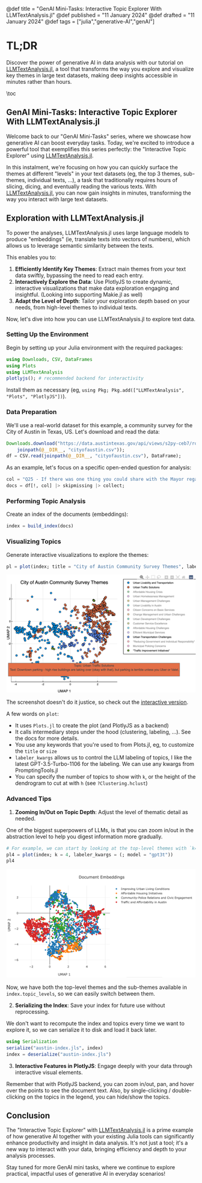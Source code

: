 @def title = "GenAI Mini-Tasks: Interactive Topic Explorer With LLMTextAnalysis.jl"
@def published = "11 January 2024"
@def drafted = "11 January 2024"
@def tags = ["julia","generative-AI","genAI"]

# TL;DR
Discover the power of generative AI in data analysis with our tutorial on [LLMTextAnalysis.jl](https://github.com/svilupp/LLMTextAnalysis.jl), a tool that transforms the way you explore and visualize key themes in large text datasets, making deep insights accessible in minutes rather than hours.

\toc 

## GenAI Mini-Tasks: Interactive Topic Explorer With LLMTextAnalysis.jl

Welcome back to our "GenAI Mini-Tasks" series, where we showcase how generative AI can boost everyday tasks. Today, we're excited to introduce a powerful tool that exemplifies this series perfectly: the "Interactive Topic Explorer" using [LLMTextAnalysis.jl](https://github.com/svilupp/LLMTextAnalysis.jl).

In this instalment, we're focusing on how you can quickly surface the themes at different "levels" in your text datasets (eg, the top 3 themes, sub-themes, individual texts, ...), a task that traditionally requires hours of slicing, dicing, and eventually reading the various texts. With [LLMTextAnalysis.jl](https://github.com/svilupp/LLMTextAnalysis.jl), you can now gain insights in minutes, transforming the way you interact with large text datasets.

## Exploration with LLMTextAnalysis.jl

To power the analyses, LLMTextAnalysis.jl uses large language models to produce "embeddings" (ie, translate texts into vectors of numbers), which allows us to leverage semantic similarity between the texts. 
 
This enables you to:

1. **Efficiently Identify Key Themes**: Extract main themes from your text data swiftly, bypassing the need to read each entry.
2. **Interactively Explore the Data**: Use PlotlyJS to create dynamic, interactive visualizations that make data exploration engaging and insightful. (Looking into supporting Makie.jl as well)
3. **Adapt the Level of Depth**: Tailor your exploration depth based on your needs, from high-level themes to individual texts.

Now, let's dive into how you can use LLMTextAnalysis.jl to explore text data.

### Setting Up the Environment

Begin by setting up your Julia environment with the required packages:

```julia
using Downloads, CSV, DataFrames
using Plots
using LLMTextAnalysis
plotlyjs(); # recommended backend for interactivity
```

Install them as necessary (eg, `using Pkg; Pkg.add(["LLMTextAnalysis", "Plots", "PlotlyJS"])`).

### Data Preparation

We'll use a real-world dataset for this example, a community survey for the City of Austin in Texas, US. 
Let's download and read the data:

```julia
Downloads.download("https://data.austintexas.gov/api/views/s2py-ceb7/rows.csv?accessType=DOWNLOAD",
    joinpath(@__DIR__, "cityofaustin.csv"));
df = CSV.read(joinpath(@__DIR__, "cityofaustin.csv"), DataFrame);
```

As an example, let's focus on a specific open-ended question for analysis:

```julia
col = "Q25 - If there was one thing you could share with the Mayor regarding the City of Austin (any comment, suggestion, etc.), what would it be?"
docs = df[!, col] |> skipmissing |> collect;
```

### Performing Topic Analysis

Create an index of the documents (embeddings):

```julia
index = build_index(docs)
```

### Visualizing Topics

Generate interactive visualizations to explore the themes:

```julia
pl = plot(index; title = "City of Austin Community Survey Themes", labeler_kwargs = (; model = "gpt3t",))
```

![City of Austin Community Survey Themes](/assets/genai_mini_tasks_interactive_topic_explorer/austin_scatter.png)

The screenshot doesn't do it justice, so check out the [interactive version](https://svilupp.github.io/LLMTextAnalysis.jl/dev/examples/1_topics_in_city_of_austin_community_survey).

A few words on `plot`:

- It uses `Plots.jl` to create the plot (and PlotlyJS as a backend)
- It calls intermediary steps under the hood (clustering, labeling, ...). See the docs for more details.
- You use any keywords that you're used to from Plots.jl, eg, to customize the `title` or `size`
- `labeler_kwargs` allows us to control the LLM labeling of topics, I like the latest GPT-3.5-Turbo-1106 for the labeling. We can use any kwargs from PromptingTools.jl
- You can specify the number of topics to show with `k`, or the height of the dendrogram to cut at with `h` (see `?Clustering.hclust`)

### Advanced Tips

1. **Zooming In/Out on Topic Depth**: Adjust the level of thematic detail as needed.

One of the biggest superpowers of LLMs, is that you can zoom in/out in the abstraction level to help you digest information more gradually.

```julia
# For example, we can start by looking at the top-level themes with `k=4`:
pl4 = plot(index; k = 4, labeler_kwargs = (; model = "gpt3t"))
pl4
```

![City of Austin Community Survey Themes](/assets/genai_mini_tasks_interactive_topic_explorer/austin_scatter_k4.png)

Now, we have both the top-level themes and the sub-themes available in `index.topic_levels`, so we can easily switch between them.

2. **Serializing the Index**: Save your index for future use without reprocessing.

 We don't want to recompute the index and topics every time we want to explore it, so we can serialize it to disk and load it back later.
 
 ```julia
 using Serialization
 serialize("austin-index.jls", index)
 index = deserialize("austin-index.jls")
 ```

3. **Interactive Features in PlotlyJS**: Engage deeply with your data through interactive visual elements.

Remember that with PlotlyJS backend, you can zoom in/out, pan, and hover over the points to see the document text.
Also, by single-clicking / double-clicking on the topics in the legend, you can hide/show the topics.

## Conclusion

The "Interactive Topic Explorer" with [LLMTextAnalysis.jl](https://github.com/svilupp/LLMTextAnalysis.jl) is a prime example of how generative AI together with your existing Julia tools can significantly enhance productivity and insight in data analysis. It's not just a tool; it's a new way to interact with your data, bringing efficiency and depth to your analysis processes.

Stay tuned for more GenAI mini tasks, where we continue to explore practical, impactful uses of generative AI in everyday scenarios!